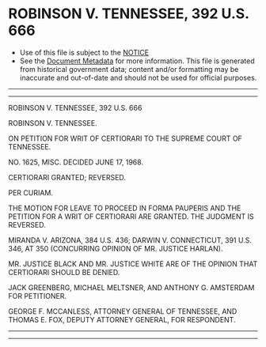 ---
---

# ROBINSON V. TENNESSEE, 392 U.S. 666

* Use of this file is subject to the [NOTICE](https://github.com/publicdocs/notice/blob/master/NOTICE)
* See the [Document Metadata](../../../) for more information.
  This file is generated from historical government data; content and/or formatting may be inaccurate and out-of-date and should not be used for official purposes.

----------
----------

ROBINSON V. TENNESSEE, 392 U.S. 666

ROBINSON V. TENNESSEE.

ON PETITION FOR WRIT OF CERTIORARI TO THE SUPREME COURT OF TENNESSEE.

NO. 1625, MISC.  DECIDED JUNE 17, 1968.

CERTIORARI GRANTED; REVERSED.

PER CURIAM.

THE MOTION FOR LEAVE TO PROCEED IN FORMA PAUPERIS AND THE PETITION FOR A WRIT OF CERTIORARI ARE GRANTED.  THE JUDGMENT IS REVERSED.

MIRANDA V. ARIZONA, 384 U.S. 436; DARWIN V. CONNECTICUT, 391 U.S. 346, AT 350 (CONCURRING OPINION OF MR. JUSTICE HARLAN).

MR. JUSTICE BLACK AND MR. JUSTICE WHITE ARE OF THE OPINION THAT CERTIORARI SHOULD BE DENIED.

JACK GREENBERG, MICHAEL MELTSNER, AND ANTHONY G. AMSTERDAM FOR PETITIONER.

GEORGE F. MCCANLESS, ATTORNEY GENERAL OF TENNESSEE, AND THOMAS E. FOX, DEPUTY ATTORNEY GENERAL, FOR RESPONDENT.


----------
----------

